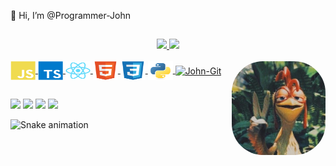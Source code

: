 👋 Hi, I’m @Programmer-John

##

<div align="center">
  <a href="https://github.com/Programmer-John">
  <img height="170em" src="https://github-readme-stats.vercel.app/api?username=Programmer-John&show_icons=true&theme=radical&include_all_commits=true&count_private=true"/>
  <img height="170em" src="https://github-readme-stats.vercel.app/api/top-langs/?username=Programmer-John&layout=compact&langs_count=7&theme=radical"/>
</div>
  
<div style="display: inline_block"><br>
  <img align="center" alt="John-Js" height="30" width="40" src="https://raw.githubusercontent.com/devicons/devicon/master/icons/javascript/javascript-plain.svg">
  <img align="center" alt="John-Ts" height="30" width="40" src="https://raw.githubusercontent.com/devicons/devicon/master/icons/typescript/typescript-plain.svg">
  <img align="center" alt="John-React" height="30" width="40" src="https://raw.githubusercontent.com/devicons/devicon/master/icons/react/react-original.svg">
  <img align="center" alt="John-HTML" height="30" width="40" src="https://raw.githubusercontent.com/devicons/devicon/master/icons/html5/html5-original.svg">
  <img align="center" alt="John-CSS" height="30" width="40" src="https://raw.githubusercontent.com/devicons/devicon/master/icons/css3/css3-original.svg">
  <img align="center" alt="John-Python" height="30" width="40" src="https://raw.githubusercontent.com/devicons/devicon/master/icons/python/python-original.svg">
  <img align="center" alt="John-Git" height="30" width"40" src="https://cdn.jsdelivr.net/gh/devicons/devicon/icons/git/git-original.svg" />
  <img align="right" alt="John-Profile" height="150" style="border-radius:50px;" src="https://github.com/Programmer-John/Programmer-John/blob/main/.github/workflows/perfilofc.jpg">
</div>

  ##
  
  <div> 
  <a href="https://www.linkedin.com/in/joão-guilherme-9211771b4/" target="_blank"><img src="https://img.shields.io/badge/-LinkedIn-%230077B5?style=for-the-badge&logo=linkedin&logoColor=white" target="_blank"></a> 
  <a href="https://instagram.com/ojohnfarias" target="_blank"><img src="https://img.shields.io/badge/-Instagram-%23E4405F?style=for-the-badge&logo=instagram&logoColor=white" target="_blank"></a>
 	<a href="https://www.facebook.com/joaoguilherme0908" target="_blank"><img src="https://img.shields.io/badge/Facebook-1877F2?style=for-the-badge&logo=facebook&logoColor=white"></a>
  <a href = "mailto:joaoguilhermeofc.contato@gmail.com"><img src="https://img.shields.io/badge/-Gmail-%23333?style=for-the-badge&logo=gmail&logoColor=white" target="_blank"></a>

 
  ![Snake animation](https://github.com/Programmer-John/Programmer-John/blob/output/github-contribution-grid-snake.svg)
 
</div>
  
<!---
- 👋 Hi, I’m @Programmer-John
- 👀 I’m interested in learning new technologies and stacks, always wanting to contribute to the community in the best possible way.
- 🌱 I’m currently learning HTML, Java, React Js and MySql, however I want to update myself more and more.
- 💞️ I’m looking to collaborate on HTML, Java and where I think I understand about the subject, I will always be open for feedback.
- 📫 How to reach me? Send me an email: joaoguilhermeofc.contato@gmail.com
<--->
<!---
Programmer-John/Programmer-John is a ✨ special ✨ repository because its `README.md` (this file) appears on your GitHub profile.
You can click the Preview link to take a look at your changes.
--->
